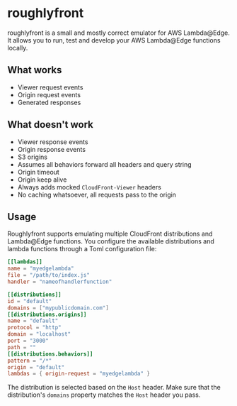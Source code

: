 # roughlyfront

roughlyfront is a small and mostly correct emulator for AWS Lambda@Edge. It allows you to run, test and develop your AWS Lambda@Edge functions locally.

## What works
* Viewer request events
* Origin request events
* Generated responses

## What doesn't work
* Viewer response events
* Origin response events
* S3 origins
* Assumes all behaviors forward all headers and query string
* Origin timeout
* Origin keep alive
* Always adds mocked `CloudFront-Viewer` headers
* No caching whatsoever, all requests pass to the origin

## Usage
Roughlyfront supports emulating multiple CloudFront distributions and Lambda@Edge functions. You configure the available distributions and lambda functions through a Toml configuration file:

```toml
[[lambdas]]
name = "myedgelambda"
file = "/path/to/index.js"
handler = "nameofhandlerfunction"

[[distributions]]
id = "default"
domains = ["mypublicdomain.com"]
[[distributions.origins]]
name = "default"
protocol = "http"
domain = "localhost"
port = "3000"
path = ""
[[distributions.behaviors]]
pattern = "/*"
origin = "default"
lambdas = { origin-request = "myedgelambda" }
```

The distribution is selected based on the `Host` header. Make sure that the distribution's `domains` property matches the `Host` header you pass.
